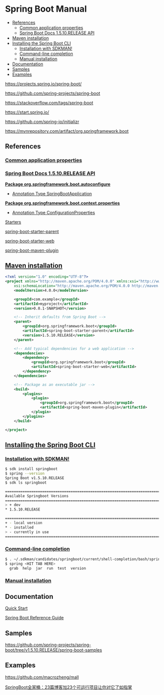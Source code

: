 <!-- omit in toc -->
# Spring Boot Manual

- [References](#references)
  - [Common application properties](#common-application-properties)
  - [Spring Boot Docs 1.5.10.RELEASE API](#spring-boot-docs-1510release-api)
- [Maven installation](#maven-installation)
- [Installing the Spring Boot CLI](#installing-the-spring-boot-cli)
  - [Installation with SDKMAN!](#installation-with-sdkman)
  - [Command-line completion](#command-line-completion)
  - [Manual installation](#manual-installation)
- [Documentation](#documentation)
- [Samples](#samples)
- [Examples](#examples)

https://projects.spring.io/spring-boot/

https://github.com/spring-projects/spring-boot

https://stackoverflow.com/tags/spring-boot

https://start.spring.io/

https://github.com/spring-io/initializr

https://mvnrepository.com/artifact/org.springframework.boot

## References

### [Common application properties](https://docs.spring.io/spring-boot/docs/1.5.10.RELEASE/reference/htmlsingle/#common-application-properties)

### [Spring Boot Docs 1.5.10.RELEASE API](https://docs.spring.io/spring-boot/docs/1.5.10.RELEASE/api/)

**[Package org.springframework.boot.autoconfigure](https://docs.spring.io/spring-boot/docs/1.5.10.RELEASE/api/org/springframework/boot/autoconfigure/package-summary.html)**

- [Annotation Type SpringBootApplication](https://docs.spring.io/spring-boot/docs/1.5.10.RELEASE/api/org/springframework/boot/autoconfigure/SpringBootApplication.html)

**[Package org.springframework.boot.context.properties](https://docs.spring.io/spring-boot/docs/1.5.10.RELEASE/api/org/springframework/boot/context/properties/package-summary.html)**

- [Annotation Type ConfigurationProperties](https://docs.spring.io/spring-boot/docs/1.5.10.RELEASE/api/org/springframework/boot/context/properties/ConfigurationProperties.html)

[Starters](https://docs.spring.io/spring-boot/docs/1.5.10.RELEASE/reference/htmlsingle/#using-boot-starter)

[spring-boot-starter-parent](https://mvnrepository.com/artifact/org.springframework.boot/spring-boot-starter-parent)

[spring-boot-starter-web](https://mvnrepository.com/artifact/org.springframework.boot/spring-boot-starter-web)

[spring-boot-maven-plugin](https://mvnrepository.com/artifact/org.springframework.boot/spring-boot-maven-plugin)

## [Maven installation](https://docs.spring.io/spring-boot/docs/1.5.10.RELEASE/reference/htmlsingle/#getting-started-maven-installation)
```xml
<?xml version="1.0" encoding="UTF-8"?>
<project xmlns="http://maven.apache.org/POM/4.0.0" xmlns:xsi="http://www.w3.org/2001/XMLSchema-instance"
    xsi:schemaLocation="http://maven.apache.org/POM/4.0.0 http://maven.apache.org/xsd/maven-4.0.0.xsd">
    <modelVersion>4.0.0</modelVersion>

    <groupId>com.example</groupId>
    <artifactId>myproject</artifactId>
    <version>0.0.1-SNAPSHOT</version>

    <!-- Inherit defaults from Spring Boot -->
    <parent>
        <groupId>org.springframework.boot</groupId>
        <artifactId>spring-boot-starter-parent</artifactId>
        <version>1.5.10.RELEASE</version>
    </parent>

    <!-- Add typical dependencies for a web application -->
    <dependencies>
        <dependency>
            <groupId>org.springframework.boot</groupId>
            <artifactId>spring-boot-starter-web</artifactId>
        </dependency>
    </dependencies>

    <!-- Package as an executable jar -->
    <build>
        <plugins>
            <plugin>
                <groupId>org.springframework.boot</groupId>
                <artifactId>spring-boot-maven-plugin</artifactId>
            </plugin>
        </plugins>
    </build>

</project>
```

## [Installing the Spring Boot CLI](https://docs.spring.io/spring-boot/docs/1.5.10.RELEASE/reference/htmlsingle/#getting-started-installing-the-cli)

### [Installation with SDKMAN!](https://docs.spring.io/spring-boot/docs/1.5.10.RELEASE/reference/htmlsingle/#getting-started-sdkman-cli-installation)

```bash
$ sdk install springboot
$ spring --version
Spring Boot v1.5.10.RELEASE
$ sdk ls springboot

================================================================================
Available Springboot Versions
================================================================================
> + dev
* 1.5.10.RELEASE

================================================================================
+ - local version
* - installed
> - currently in use
================================================================================
```

### [Command-line completion](https://docs.spring.io/spring-boot/docs/1.5.10.RELEASE/reference/htmlsingle/#getting-started-cli-command-line-completion)

```bash
$ . ~/.sdkman/candidates/springboot/current/shell-completion/bash/spring
$ spring <HIT TAB HERE>
  grab  help  jar  run  test  version
```

### [Manual installation](https://docs.spring.io/spring-boot/docs/1.5.10.RELEASE/reference/htmlsingle/#getting-started-manual-cli-installation)

## Documentation

[Quick Start](https://projects.spring.io/spring-boot/#quick-start)

[Spring Boot Reference Guide](https://docs.spring.io/spring-boot/docs/1.5.10.RELEASE/reference/htmlsingle/)

## Samples

https://github.com/spring-projects/spring-boot/tree/v1.5.10.RELEASE/spring-boot-samples

## Examples

<https://github.com/macrozheng/mall>

[SpringBoot全家桶：23篇博客加23个可运行项目让你对它了如指掌](https://mp.weixin.qq.com/s/0-qL3Sxnjb5Ch8ijDEZW1w)

